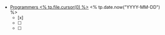 - [Programmers <% tp.file.cursor(0) %>]() <% tp.date.now("YYYY-MM-DD") %>
	- [x] 
	- [ ]   
	- [ ] 

